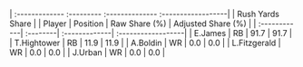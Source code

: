 | :------------- :--------- :-------------- :------------------|
|                       Rush Yards Share                       |
| Player       | Position | Raw Share (%) | Adjusted Share (%) |
| :------------| :--------| :-------------| :------------------|
| E.James      | RB       | 91.7          | 91.7               |
| T.Hightower  | RB       | 11.9          | 11.9               |
| A.Boldin     | WR       | 0.0           | 0.0                |
| L.Fitzgerald | WR       | 0.0           | 0.0                |
| J.Urban      | WR       | 0.0           | 0.0                |